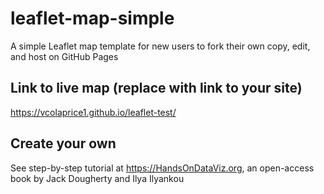 # leaflet-map-simple
A simple Leaflet map template for new users to fork their own copy, edit, and host on GitHub Pages

## Link to live map (replace with link to your site)
https://vcolaprice1.github.io/leaflet-test/

## Create your own
See step-by-step tutorial at https://HandsOnDataViz.org, an open-access book by Jack Dougherty and Ilya Ilyankou
